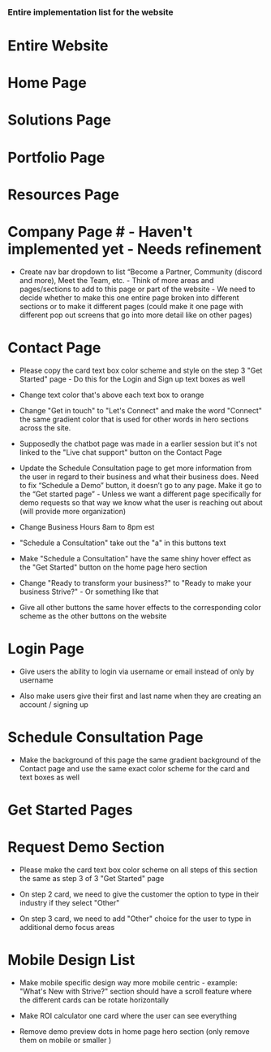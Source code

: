 ### Entire implementation list for the website ###


# Entire Website # 



# Home Page #


# Solutions Page #



# Portfolio Page #



# Resources Page #



# Company Page # - Haven't implemented yet - Needs refinement

- Create nav bar dropdown to list “Become a Partner, Community (discord and more), Meet the Team, etc. - Think of more areas and pages/sections to add to this page or part of the website - We need to decide whether to make this one entire page broken into different sections or to make it different pages (could make it one page with different pop out screens that go into more detail like on other pages)

# Contact Page #

- Please copy the card text box color scheme and style on the step 3 "Get Started" page - Do this for the Login and Sign up text boxes as well

- Change text color that's above each text box to orange

- Change "Get in touch" to "Let's Connect" and make the word "Connect" the same gradient color that is used for other words in hero sections across the site.

- Supposedly the chatbot page was made in a earlier session but it's not linked to the "Live chat support" button on the Contact Page

- Update the Schedule Consultation page to get more information from the user in regard to their business and what their business does.
Need to fix “Schedule a Demo” button, it doesn’t go to any page. Make it go to the “Get started page” - Unless we want a different page specifically for demo requests so that way we know what the user is reaching out about (will provide more organization)

- Change Business Hours 8am to 8pm est

- "Schedule a Consultation" take out the "a" in this buttons text

- Make "Schedule a Consultation" have the same shiny hover effect as the "Get Started" button on the home page hero section

- Change "Ready to transform your business?" to "Ready to make your business Strive?" - Or something like that

- Give all other buttons the same hover effects to the corresponding color scheme as the other buttons on the website


# Login Page #

- Give users the ability to login via username or email instead of only by username

- Also make users give their first and last name when they are creating an account / signing up

# Schedule Consultation Page #

- Make the background of this page the same gradient background of the Contact page and use the same exact color scheme for the card and text boxes as well

# Get Started Pages # 



# Request Demo Section #

- Please make the card text box color scheme on all steps of this section the same as step 3 of 3 "Get Started" page

- On step 2 card, we need to give the customer the option to type in their industry if they select "Other"

- On step 3 card, we need to add "Other" choice for the user to type in additional demo focus areas

# Mobile Design List #

- Make mobile specific design way more mobile centric - example: "What's New with Strive?" section should have a scroll feature where the different cards can be rotate horizontally

- Make ROI calculator one card where the user can see everything

- Remove demo preview dots in home page hero section (only remove them on mobile or smaller )

